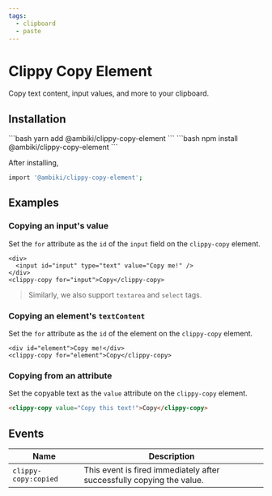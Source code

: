 ```yaml
---
tags:
  - clipboard
  - paste
---
```


# Clippy Copy Element

Copy text content, input values, and more to your clipboard.

## Installation

<code-group>
  <code-block title="YARN">
  ```bash
  yarn add @ambiki/clippy-copy-element
  ```
  </code-block>

  <code-block title="NPM">
  ```bash
  npm install @ambiki/clippy-copy-element
  ```
  </code-block>
</code-group>

After installing,

```bash
import '@ambiki/clippy-copy-element';
```

## Examples

### Copying an input's value

Set the `for` attribute as the `id` of the `input` field on the `clippy-copy` element.

<component-box>
  <guides-clippy-copy-input />
</component-box>

```html{4}
<div>
  <input id="input" type="text" value="Copy me!" />
</div>
<clippy-copy for="input">Copy</clippy-copy>
```

> Similarly, we also support `textarea` and `select` tags.

### Copying an element's `textContent`

Set the `for` attribute as the `id` of the element on the `clippy-copy` element.

```html{2}
<div id="element">Copy me!</div>
<clippy-copy for="element">Copy</clippy-copy>
```

### Copying from an attribute

Set the copyable text as the `value` attribute on the `clippy-copy` element.

```html
<clippy-copy value="Copy this text!">Copy</clippy-copy>
```

## Events

| Name                 | Description                                                           |
|----------------------|-----------------------------------------------------------------------|
| `clippy-copy:copied` | This event is fired immediately after successfully copying the value. |
